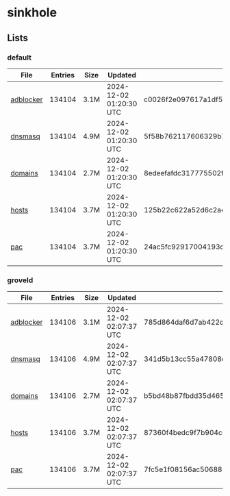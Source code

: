 # sinkhole

## Lists

### default

|File|Entries|Size|Updated|Hash|
|-|-|-|-|-|
|[adblocker](https://raw.githubusercontent.com/groveld/sinkhole/lists/default/adblocker.txt)|134104|3.1M|2024-12-02 01:20:30 UTC|c0026f2e097617a1df5a217ac018b87648b387f2eeba812af3ed0e590eb8b537|
|[dnsmasq](https://raw.githubusercontent.com/groveld/sinkhole/lists/default/dnsmasq.txt)|134104|4.9M|2024-12-02 01:20:30 UTC|5f58b762117606329b7be0e3375ed765d9be9644108a2ff4d0a805df48696ed8|
|[domains](https://raw.githubusercontent.com/groveld/sinkhole/lists/default/domains.txt)|134104|2.7M|2024-12-02 01:20:30 UTC|8edeefafdc317775502f084080702dbda3b2927b54aae20216e4ded7e0749b8d|
|[hosts](https://raw.githubusercontent.com/groveld/sinkhole/lists/default/hosts.txt)|134104|3.7M|2024-12-02 01:20:30 UTC|125b22c622a52d6c2a40fcad99b55904ff249d49f495fbf10affe81edf3e21ea|
|[pac](https://raw.githubusercontent.com/groveld/sinkhole/lists/default/pac.txt)|134104|3.7M|2024-12-02 01:20:30 UTC|24ac5fc92917004193c675191381cf9897381d5f462eedc9fcfb2aaeda44b967|

### groveld

|File|Entries|Size|Updated|Hash|
|-|-|-|-|-|
|[adblocker](https://raw.githubusercontent.com/groveld/sinkhole/lists/groveld/adblocker.txt)|134106|3.1M|2024-12-02 02:07:37 UTC|785d864daf6d7ab422dd0c361e583176d48c237e54a40b3e6cf1090490b49d16|
|[dnsmasq](https://raw.githubusercontent.com/groveld/sinkhole/lists/groveld/dnsmasq.txt)|134106|4.9M|2024-12-02 02:07:37 UTC|341d5b13cc55a47808cf44c65aa346f3ddda39e132bef1c56376c08c7adcd1f2|
|[domains](https://raw.githubusercontent.com/groveld/sinkhole/lists/groveld/domains.txt)|134106|2.7M|2024-12-02 02:07:37 UTC|b5bd48b87fbdd35d465d08a607bc90914329a895be80e546dc8355431aeca22e|
|[hosts](https://raw.githubusercontent.com/groveld/sinkhole/lists/groveld/hosts.txt)|134106|3.7M|2024-12-02 02:07:37 UTC|87360f4bedc9f7b904c0a70fc4aa08e6294b51b65a3540a23a63673e5c3f809d|
|[pac](https://raw.githubusercontent.com/groveld/sinkhole/lists/groveld/pac.txt)|134106|3.7M|2024-12-02 02:07:37 UTC|7fc5e1f08156ac506886915623d4ce1e109b03df3be04f68397e2065471d127b|
